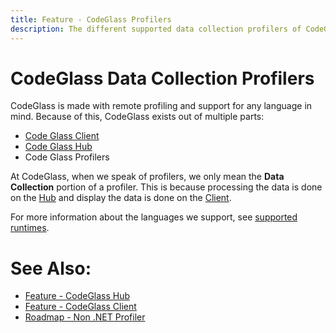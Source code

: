 ```yaml
---
title: Feature - CodeGlass Profilers
description: The different supported data collection profilers of CodeGlass
---
```

# CodeGlass Data Collection Profilers
CodeGlass is made with remote profiling and support for any language in mind. Because of this, CodeGlass exists out of multiple parts:
- [Code Glass Client](CodeGlassClient.md)
- [Code Glass Hub](CodeGlassHub.md)
- Code Glass Profilers

At CodeGlass, when we speak of profilers, we only mean the **Data Collection** portion of a profiler. This is because processing the data is done on the [Hub](CodeGlassHub.md) and display the data is done on the [Client](CodeGlassClient.md).

For more information about the languages we support, see [supported runtimes](supportedruntimes.md).

# See Also:
- [Feature - CodeGlass Hub](CodeGlassHub.md)
- [Feature - CodeGlass Client](CodeGlassClient.md)
- [Roadmap - Non .NET Profiler](../Roadmap/MoreRuntimeSupport.md)
